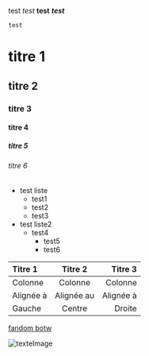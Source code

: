 test
*test*
**test**
_**test**_
```
test
```

# titre 1

## titre 2

### titre 3

#### titre 4

##### titre 5

###### titre 6

* test liste
  * test1
  * test2
  * test3
* test liste2
  * test4
    * test5
    * test6

| Titre 1       |     Titre 2     |        Titre 3 |
| :------------ | :-------------: | -------------: |
| Colonne       |     Colonne     |        Colonne |
| Alignée à     |   Alignée au    |      Alignée à |
| Gauche        |     Centre      |         Droite |

[fandom botw](https://zeldabowild.fandom.com/fr/f)

![texteImage](https://assets.justinmind.com/wp-content/webp-express/webp-images/uploads/2018/11/Lorem-Ipsum-alternatives-768x492.png.webp)
